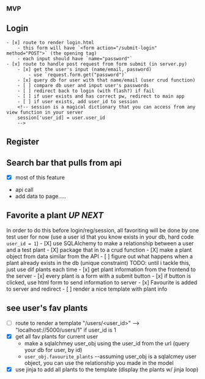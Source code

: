 ### MVP
## Login
    - [x] route to render login.html
        - this form will have `<form action="/submit-login" method="POST">` (the opening tag)
        - each input should have `name="password"` 
    - [x] route to handle post request from form submit (in server.py)
        - [x] get the user's input (name/email, password)
            - use `request.form.get("password")`
        - [x] query db for user with that name/email (user crud function)
        - [ ] compare db user and input user's passwords
        - [ ] redirect back to login (with flash?) if fail
        - [ ] if user exists and has correct pw, redirect to main app
        - [ ] if user exists, add user_id to session
        <!-- session is a magical dictionary that you can access from any view function in your server 
        session['user_id] = user.user_id
        -->
## Register

## Search bar that pulls from api 
- [x] most of this feature
- api call
- add data to page.....

## Favorite a plant ***UP NEXT***
In order to do this before login/reg/session, all favoriting will be done by one test user for now (use a user id that you know exists in your db, hard code `user_id = 1`)
    - [X] use SQLAlchemy to make a relationship between a user and a test plant 
        <!--test_user.favourite_plants.append(test_plant)-->
        <!--db.session.add(test.user)-->
        <!--The secondary reference in the User table pretend that Favourites table does not exist -->
    - [X] package that in to a crud function
    - [X] make a plant object from data similar from the API
    <!-- if you enter plant information using SQLAlchemy, you created an object and a row in the db once committed  -->
    - [ ] figure out what happens when a plant already exists in the db (unique constraint) TODO: until i tackle this, just use dif plants each time
    - [x] get plant information from the frontend to the server 
        - [x] every plant is a form with a submit button 
            - [x] if button is clicked, use html form to send information to server
            - [x] Favourite is added to server and redirect
            - [ ] render a nice template with plant info

## see user's fav plants
- [ ] route to render a template "/users/<user_id>" --> "localhost://5000/users/1" if user_id is 1
- [x] get all fav plants for current user 
    - make a sqlalchmey user_obj using the user_id from the url (query your db for user, by id)
    - `user_obj.favourite_plants` --assuming user_obj is a sqlalcmey user object, you can use the relationship you made in the model 
- [x] use jinja to add all plants to the template (display the plants w/ jinja loop)
